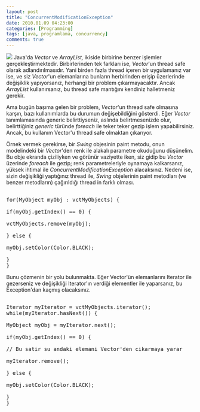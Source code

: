 ```yaml
---
layout: post
title: "ConcurrentModificationException"
date: 2010.01.09 04:23:00
categories: [Programming]
tags: [java, programlama, concurrency]
comments: true
---
```

[![](http://2.bp.blogspot.com/-zoEE-bIvvW0/UAvbcLKI3-I/AAAAAAAAAcw/ph5Sl6V76fY/s320/fig9-3.jpg)](http://2.bp.blogspot.com/-zoEE-bIvvW0/UAvbcLKI3-I/AAAAAAAAAcw/ph5Sl6V76fY/s1600/fig9-3.jpg) 
Java'da _Vector_ ve _ArrayList,_ ikiside birbirine benzer işlemler gerçekleştirmektedir. Birbirlerinden tek farkları ise, _Vector_'un thread safe olarak adlandırılmasıdır. Yani birden fazla thread içeren bir uygulamanız var ise, ve siz _Vector_'un elemanlarına bunların herbirinden erişip üzerlerinde değişiklik yapıyorsanız, herhangi bir problem çıkarmayacaktır. Ancak _ArrayList_ kullanırsanız, bu thread safe mantığını kendiniz halletmeniz gerekir. 

<!--more-->

Ama bugün başıma gelen bir problem, _Vector_'un thread safe olmasına karşın, bazı kullanımlarda bu durumun değişebildiğini gösterdi. Eğer _Vector_ tanımlamasında generic belirttiyseniz, aslında belirtmesenizde olur, belirttiğiniz _generic_ türünde _foreach_ ile teker teker gezip işlem yapabilirsiniz. Ancak, bu kullanım Vector'u thread safe olmaktan çıkarıyor. 

Örnek vermek gerekirse, bir _Swing_ objesinin paint metodu, onun modelindeki bir _Vector_'den renk ile alakalı parametre okuduğunu düşünelim. Bu obje ekranda çiziliyken ve görünür vaziyette iken, siz gidip bu _Vector_ üzerinde _foreach_ ile gezip; renk parametreleriyle oynamaya kalkarsanız, yüksek ihtimal ile _ConcurrentModificationException_ alacaksınız. Nedeni ise, sizin değişikliği yaptığınız thread ile, _Swing_ objelerinin paint metodları (ve benzer metodların) çağırıldığı thread in farklı olması. 

<pre class="prettyprint"> 
for(MyObject myObj : vctMyObjects) { 

if(myObj.getIndex() == 0) { 

vctMyObjects.remove(myObj); 

} else { 

myObj.setColor(Color.BLACK); 

} 
}</pre>

Bunu çözmenin bir yolu bulunmakta. Eğer Vector'ün elemanlarını Iterator ile gezerseniz ve değişikliği Iterator'ın verdiği elementler ile yaparsanız, bu Exception'dan kaçmış olacaksınız. 

<pre class="prettyprint"> 
Iterator <myobject>myIterator = vctMyObjects.iterator(); 
while(myIterator.hasNext()) { 

MyObject myObj = myIterator.next(); 

if(myObj.getIndex() == 0) { 

// Bu satir su andaki elemani Vector'den cikarmaya yarar 

myIterator.remove(); 

} else { 

myObj.setColor(Color.BLACK); 

} 
}</myobject></pre>
